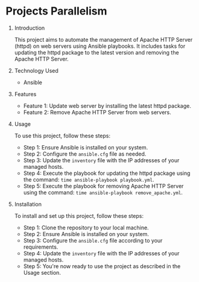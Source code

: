 # Projects Parallelism

1. Introduction

   This project aims to automate the management of Apache HTTP Server (httpd) on web servers using Ansible playbooks. It includes tasks for updating the httpd package to the latest version and removing the Apache HTTP Server.

2. Technology Used

   - Ansible

3. Features

   - Feature 1: Update web server by installing the latest httpd package.
   - Feature 2: Remove Apache HTTP Server from web servers.

4. Usage

   To use this project, follow these steps:
   - Step 1: Ensure Ansible is installed on your system.
   - Step 2: Configure the `ansible.cfg` file as needed.
   - Step 3: Update the `inventory` file with the IP addresses of your managed hosts.
   - Step 4: Execute the playbook for updating the httpd package using the command: `time ansible-playbook playbook.yml`.
   - Step 5: Execute the playbook for removing Apache HTTP Server using the command: `time ansible-playbook remove_apache.yml`.

5. Installation

   To install and set up this project, follow these steps:
   - Step 1: Clone the repository to your local machine.
   - Step 2: Ensure Ansible is installed on your system.
   - Step 3: Configure the `ansible.cfg` file according to your requirements.
   - Step 4: Update the `inventory` file with the IP addresses of your managed hosts.
   - Step 5: You're now ready to use the project as described in the Usage section.
